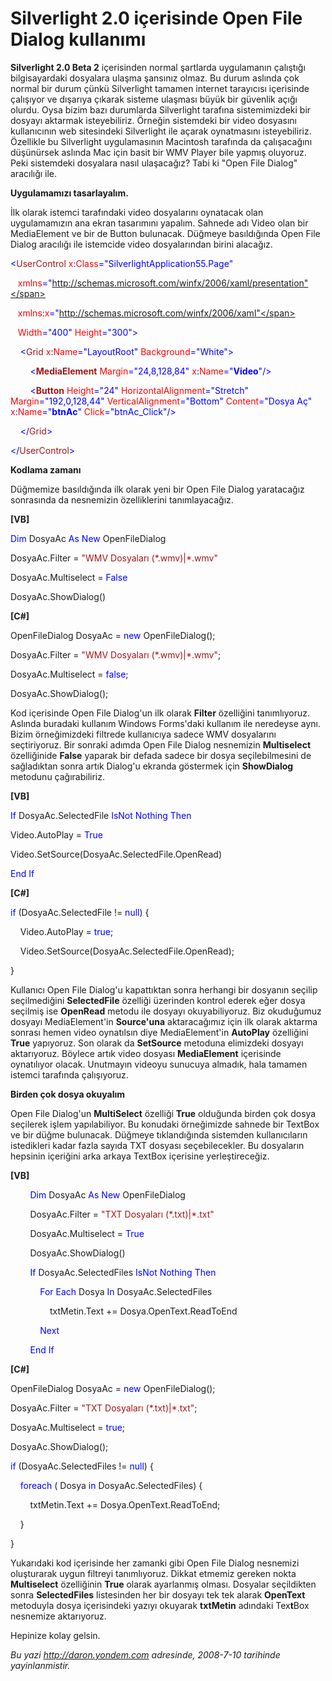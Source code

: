 # Silverlight 2.0 içerisinde Open File Dialog kullanımı 

**Silverlight 2.0 Beta 2** içerisinden normal şartlarda uygulamanın
çalıştığı bilgisayardaki dosyalara ulaşma şansınız olmaz. Bu durum
aslında çok normal bir durum çünkü Silverlight tamamen internet
tarayıcısı içerisinde çalışıyor ve dışarıya çıkarak sisteme ulaşması
büyük bir güvenlik açığı olurdu. Oysa bizim bazı durumlarda Silverlight
tarafına sistemimizdeki bir dosyayı aktarmak isteyebiliriz. Örneğin
sistemdeki bir video dosyasını kullanıcının web sitesindeki Silverlight
ile açarak oynatmasını isteyebiliriz. Özellikle bu Silverlight
uygulamasının Macintosh tarafında da çalışacağını düşünürsek aslında Mac
için basit bir WMV Player bile yapmış oluyoruz. Peki sistemdeki
dosyalara nasıl ulaşacağız? Tabi ki "Open File Dialog" aracılığı ile.

**Uygulamamızı tasarlayalım.**

İlk olarak istemci tarafındaki video dosyalarını oynatacak olan
uygulamamızın ana ekran tasarımını yapalım. Sahnede adı Video olan bir
MediaElement ve bir de Button bulunacak. Düğmeye basıldığında Open File
Dialog aracılığı ile istemcide video dosyalarından birini alacağız.

<span style="color: blue;">\<</span><span
style="color: #a31515;">UserControl</span><span style="color: red;">
x</span><span style="color: blue;">:</span><span
style="color: red;">Class</span><span
style="color: blue;">="SilverlightApplication55.Page"</span>

   <span style="color: red;"> xmlns</span><span
style="color: blue;">="http://schemas.microsoft.com/winfx/2006/xaml/presentation"</span>

   <span style="color: red;"> xmlns</span><span
style="color: blue;">:</span><span style="color: red;">x</span><span
style="color: blue;">="http://schemas.microsoft.com/winfx/2006/xaml"</span>

   <span style="color: red;"> Width</span><span
style="color: blue;">="400"</span><span style="color: red;">
Height</span><span style="color: blue;">="300"\></span>

<span style="color: #a31515;">    </span><span
style="color: blue;">\<</span><span
style="color: #a31515;">Grid</span><span style="color: red;">
x</span><span style="color: blue;">:</span><span
style="color: red;">Name</span><span
style="color: blue;">="LayoutRoot"</span><span style="color: red;">
Background</span><span style="color: blue;">="White"\></span>

<span style="color: #a31515;">        </span><span
style="color: blue;">\<</span><span
style="color: #a31515;">**MediaElement**</span><span
style="color: red;"> Margin</span><span
style="color: blue;">="24,8,128,84"</span><span style="color: red;">
x</span><span style="color: blue;">:</span><span
style="color: red;">Name</span><span
style="color: blue;">="**Video**"/\></span>

<span style="color: #a31515;">        </span><span
style="color: blue;">\<</span><span
style="color: #a31515;">**Button**</span><span style="color: red;">
Height</span><span style="color: blue;">="24"</span><span
style="color: red;"> HorizontalAlignment</span><span
style="color: blue;">="Stretch"</span><span style="color: red;">
Margin</span><span style="color: blue;">="192,0,128,44"</span><span
style="color: red;"> VerticalAlignment</span><span
style="color: blue;">="Bottom"</span><span style="color: red;">
Content</span><span style="color: blue;">="Dosya Aç"</span><span
style="color: red;"> x</span><span style="color: blue;">:</span><span
style="color: red;">Name</span><span
style="color: blue;">="**btnAc**"</span><span style="color: red;">
Click</span><span style="color: blue;">="btnAc\_Click"/\></span>

<span style="color: #a31515;">    </span><span
style="color: blue;">\</</span><span
style="color: #a31515;">Grid</span><span style="color: blue;">\></span>

<span style="color: blue;">\</</span><span
style="color: #a31515;">UserControl</span><span
style="color: blue;">\></span>

**Kodlama zamanı**

Düğmemize basıldığında ilk olarak yeni bir Open File Dialog yaratacağız
sonrasında da nesnemizin özelliklerini tanımlayacağız.

**[VB]**

<span style="color: blue;">Dim</span> DosyaAc <span
style="color: blue;">As</span> <span style="color: blue;">New</span>
OpenFileDialog

DosyaAc.Filter = <span style="color: #a31515;">"WMV Dosyaları
(\*.wmv)|\*.wmv"</span>

DosyaAc.Multiselect = <span style="color: blue;">False</span>

DosyaAc.ShowDialog()

**[C\#]**

OpenFileDialog DosyaAc = <span style="color: blue;">new</span>
OpenFileDialog();

DosyaAc.Filter = <span style="color: #a31515;">"WMV Dosyaları
(\*.wmv)|\*.wmv"</span>;   

DosyaAc.Multiselect = <span style="color: blue;">false</span>;   

DosyaAc.ShowDialog();

Kod içerisinde Open File Dialog'un ilk olarak **Filter** özelliğini
tanımlıyoruz. Aslında buradaki kullanım Windows Forms'daki kullanım ile
neredeyse aynı. Bizim örneğimizdeki filtrede kullanıcıya sadece WMV
dosyalarını seçtiriyoruz. Bir sonraki adımda Open File Dialog nesnemizin
**Multiselect** özelliğinide **False** yaparak bir defada sadece bir
dosya seçilebilmesini de sağladıktan sonra artık Dialog'u ekranda
göstermek için **ShowDialog** metodunu çağırabiliriz.

**[VB]**

<span style="color: blue;">If</span> DosyaAc.SelectedFile <span
style="color: blue;">IsNot</span> <span
style="color: blue;">Nothing</span> <span
style="color: blue;">Then</span>

Video.AutoPlay = <span style="color: blue;">True</span>

Video.SetSource(DosyaAc.SelectedFile.OpenRead)

<span style="color: blue;">End</span> <span
style="color: blue;">If</span>

**[C\#]**

<span style="color: blue;">if</span> (DosyaAc.SelectedFile != <span
style="color: blue;">null</span>) {

    Video.AutoPlay = <span style="color: blue;">true</span>;

    Video.SetSource(DosyaAc.SelectedFile.OpenRead);

}

Kullanıcı Open File Dialog'u kapattıktan sonra herhangi bir dosyanın
seçilip seçilmediğini **SelectedFile** özelliği üzerinden kontrol ederek
eğer dosya seçilmiş ise **OpenRead** metodu ile dosyayı okuyabiliyoruz.
Biz okuduğumuz dosyayı MediaElement'in **Source'una** aktaracağımız için
ilk olarak aktarma sonrası hemen video oynatılsın diye MediaElement'in
**AutoPlay** özelliğini **True** yapıyoruz. Son olarak da **SetSource**
metoduna elimizdeki dosyayı aktarıyoruz. Böylece artık video dosyası
**MediaElement** içerisinde oynatılıyor olacak. Unutmayın videoyu
sunucuya almadık, hala tamamen istemci tarafında çalışıyoruz.

**Birden çok dosya okuyalım**

Open File Dialog'un **MultiSelect** özelliği **True** olduğunda birden
çok dosya seçilerek işlem yapılabiliyor. Bu konudaki örneğimizde sahnede
bir TextBox ve bir düğme bulunacak. Düğmeye tıklandığında sistemden
kullanıcıların istedikleri kadar fazla sayıda TXT dosyası
seçebilecekler. Bu dosyaların hepsinin içeriğini arka arkaya TextBox
içerisine yerleştireceğiz.

**[VB]**

        <span style="color: blue;">Dim</span> DosyaAc <span
style="color: blue;">As</span> <span style="color: blue;">New</span>
OpenFileDialog

        DosyaAc.Filter = <span style="color: #a31515;">"TXT Dosyaları
(\*.txt)|\*.txt"</span>

        DosyaAc.Multiselect = <span style="color: blue;">True</span>

        DosyaAc.ShowDialog()

        <span style="color: blue;">If</span> DosyaAc.SelectedFiles <span
style="color: blue;">IsNot</span> <span
style="color: blue;">Nothing</span> <span
style="color: blue;">Then</span>

            <span style="color: blue;">For</span> <span
style="color: blue;">Each</span> Dosya <span
style="color: blue;">In</span> DosyaAc.SelectedFiles

                txtMetin.Text += Dosya.OpenText.ReadToEnd

            <span style="color: blue;">Next</span>

        <span style="color: blue;">End</span> <span
style="color: blue;">If</span>

**[C\#]**

OpenFileDialog DosyaAc = <span style="color: blue;">new</span>
OpenFileDialog();

DosyaAc.Filter = <span style="color: #a31515;">"TXT Dosyaları
(\*.txt)|\*.txt"</span>;

DosyaAc.Multiselect = <span style="color: blue;">true</span>;

DosyaAc.ShowDialog();

<span style="color: blue;">if</span> (DosyaAc.SelectedFiles != <span
style="color: blue;">null</span>) {

    <span style="color: blue;">foreach</span> ( Dosya <span
style="color: blue;">in</span> DosyaAc.SelectedFiles) {

        txtMetin.Text += Dosya.OpenText.ReadToEnd;

    }

}

Yukarıdaki kod içerisinde her zamanki gibi Open File Dialog nesnemizi
oluşturarak uygun filtreyi tanımlıyoruz. Dikkat etmemiz gereken nokta
**Multiselect** özelliğinin **True** olarak ayarlanmış olması. Dosyalar
seçildikten sonra **SelectedFiles** listesinden her bir dosyayı tek tek
alarak **OpenText** metoduyla dosya içerisindeki yazıyı okuyarak
**txtMetin** adındaki Tex**t**Box nesnemize aktarıyoruz.

Hepinize kolay gelsin.


*Bu yazi http://daron.yondem.com adresinde, 2008-7-10 tarihinde yayinlanmistir.*